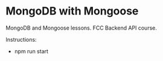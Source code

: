 # MongoDB with Mongoose

MongoDB and Mongoose lessons. FCC Backend API course.

Instructions:

- npm run start
